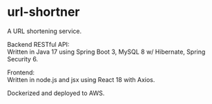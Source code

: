 # url-shortner

A URL shortening service.

Backend RESTful API:<br>
Written in Java 17 using Spring Boot 3, MySQL 8 w/ Hibernate, Spring Security 6.

Frontend:<br>
Written in node.js and jsx using React 18 with Axios.

Dockerized and deployed to AWS.
